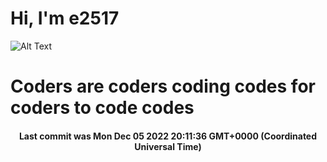 # Hi, I'm e2517

![Alt Text](https://github.com/E2517/e2517/blob/master/images/background.gif)

# Coders are coders coding codes for coders to code codes

<h4 align="center">Last commit was Mon Dec 05 2022 20:11:36 GMT+0000 (Coordinated Universal Time)</h4>
